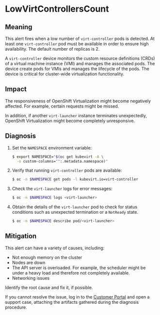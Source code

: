 # LowVirtControllersCount

## Meaning

This alert fires when a low number of `virt-controller` pods is detected. At
least one `virt-controller` pod must be available in order to ensure high
availability. The default number of replicas is 2.

A `virt-controller` device monitors the custom resource definitions (CRDs) of a
virtual machine instance (VMI) and manages the associated pods. The device
create pods for VMIs and manages the lifecycle of the pods. The device is
critical for cluster-wide virtualization functionality.

## Impact

The responsiveness of OpenShift Virtualization might become negatively
affected. For example, certain requests might be missed.

In addition, if another `virt-launcher` instance terminates unexpectedly,
OpenShift Virtualization might become completely unresponsive.

## Diagnosis

1. Set the `NAMESPACE` environment variable:

   ```bash
   $ export NAMESPACE="$(oc get kubevirt -A \
     -o custom-columns="":.metadata.namespace)"
   ```

2. Verify that running `virt-controller` pods are available:

   ```bash
   $ oc -n $NAMESPACE get pods -l kubevirt.io=virt-controller
   ```

3. Check the `virt-launcher` logs for error messages:

   ```bash
   $ oc -n $NAMESPACE logs <virt-launcher>
   ```

4. Obtain the details of the `virt-launcher` pod to check for status conditions
such as unexpected termination or a `NotReady` state.

   ```bash
   $ oc -n $NAMESPACE describe pod/<virt-launcher>
   ```

## Mitigation

This alert can have a variety of causes, including:

- Not enough memory on the cluster
- Nodes are down
- The API server is overloaded. For example, the scheduler might be under a
heavy load and therefore not completely available.
- Networking issues

Identify the root cause and fix it, if possible.

If you cannot resolve the issue, log in to the
[Customer Portal](https://access.redhat.com) and open a support case,
attaching the artifacts gathered during the diagnosis procedure.
